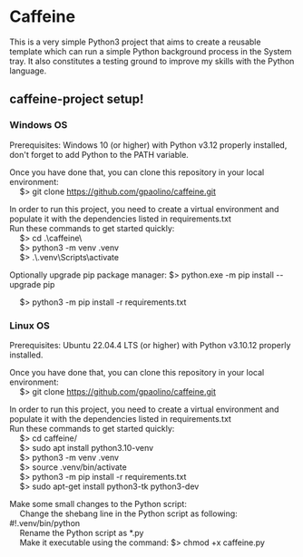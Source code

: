 # Caffeine
This is a very simple Python3 project that aims to create a reusable template which can run a simple Python background process in the System tray.
It also constitutes a testing ground to improve my skills with the Python language.

## caffeine-project setup!

### Windows OS
Prerequisites: Windows 10 (or higher) with Python v3.12 properly installed, don't forget to add Python to the PATH variable.

Once you have done that, you can clone this repository in your local environment: <br/>
&emsp; $> git clone https://github.com/gpaolino/caffeine.git

In order to run this project, you need to create a virtual environment and populate it with the dependencies listed in requirements.txt <br/>
Run these commands to get started quickly: <br/>
&emsp; $> cd .\caffeine\ <br/>
&emsp; $> python3 -m venv .venv <br/>
&emsp; $> .\\.venv\Scripts\activate <br/>

Optionally upgrade pip package manager: $> python.exe -m pip install --upgrade pip <br/>

&emsp; $> python3 -m pip install -r requirements.txt <br/>

### Linux OS
Prerequisites: Ubuntu 22.04.4 LTS (or higher) with Python v3.10.12 properly installed.

Once you have done that, you can clone this repository in your local environment: <br/>
&emsp; $> git clone https://github.com/gpaolino/caffeine.git

In order to run this project, you need to create a virtual environment and populate it with the dependencies listed in requirements.txt <br/>
Run these commands to get started quickly: <br/>
&emsp; $> cd caffeine/ <br/>
&emsp; $> sudo apt install python3.10-venv <br/>
&emsp; $> python3 -m venv .venv <br/>
&emsp; $> source .venv/bin/activate <br/>
&emsp; $> python3 -m pip install -r requirements.txt <br/>
&emsp; $> sudo apt-get install python3-tk python3-dev <br/>

Make some small changes to the Python script: <br/>
&emsp; Change the shebang line in the Python script as following: #!.venv/bin/python <br/>
&emsp; Rename the Python script as *.py <br/>
&emsp; Make it executable using the command: $> chmod +x caffeine.py <br/>
